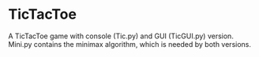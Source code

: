# TicTacToe
A TicTacToe game with console (Tic.py) and GUI (TicGUI.py) version. Mini.py contains the minimax algorithm, which is needed by both versions.
